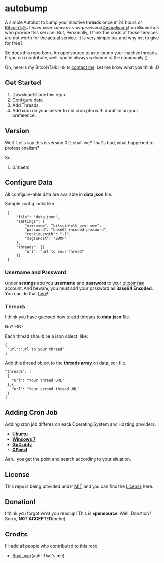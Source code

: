 # autobump
A simple Autobot to bump your inactive threads once in 24 hours on [BitcoinTalk](http://bitcointalk.org). I have seen some service providers([Decepticons](https://en.wikipedia.org/wiki/Decepticon)) on BitcoinTalk who provide this service. But, Personally, I think the costs of those services are not worth for the actual service. It is very simple bot and why not to give for free?

 So does this repo born. An opensource to auto-bump your inactive threads. If you can contribute, well, you're always welcome to the community ;)

 Oh, here is my BitcoinTalk link to [contact me](https://bitcointalk.org/index.php?action=profile;u=558835). Let me know what you think ;D


## Get Started


 1. Download/Clone this repo.
 2. Configure data
 3. Add Threads
 4. Add cron on your server to run cron.php with duration on your preference.

## Version

Well. Let's say  this is version 0.0, shall we? That's bad, what happened to professionalism?

 So,
 1. 0.1(beta)

## Configure Data
 All configure-able data are available in **data.json** file.

 Sample config looks like
 ```
  {
      "file": "data.json",
      "settings": {
          "username": "bitcointalk username",
          "password": "base64 encoded password",
          "cookieLength": "-1",
          "msgToPost": "BUMP"
      },
      "threads": [{
          "url": "url to your thread"
      }]
  }
 ```

### Username and Password

 Under **settings** add you __username__ and __password__ to your [BitcoinTalk](https:bitcointalk.org) account. And beware, you must add your password as **Base64 Encoded**. You can do that [here](https://www.base64decode.org/)!

### Threads

 I think you have guessed how to add threads to **data.json** file.

 No? FINE

 Each thread should be a json object, like:
 ```
 {
  "url":"url to your thread"
 }
 ```
 Add this thread object to the **threads array** on data.json file.
 ```
 "threads": [
  {
    "url": "Your thread URL"
  },{
    "url": "Your second thread URL"
  }
 ]
 ```

## Adding Cron Job
 Adding cron job differes on each Operating System and Hosting providers.

* [__Ubuntu__](http://askubuntu.com/questions/2368/how-do-i-set-up-a-cron-job)
* [__Windows 7__](https://technet.microsoft.com/en-us/library/cc748993\(v=ws.11\).aspx)
* [__GoDaddy__](https://technet.microsoft.com/en-us/library/cc748993\(v=ws.11\).aspx)
* [__CPanel__](https://confluence2.cpanel.net/display/ALD/Cron+Jobs)

 Aah.. you get the point and search according to your situation.

## License
This repo is being provided under [MIT](https://en.wikipedia.org/wiki/MIT_License) and you can find the [License](https://github.com/buxlover/autobump/blob/master/LICENSE) here.

## Donation!
 I think you forgot what you read up! This is **opensource**. Well, Donation? Sorry, **__NOT ACCEPTED__**(hehe).

## Credits
 I'll add all people who contributed to this repo.
 * [BuxLover](https://bitcointalk.org/index.php?action=profile;u=558835)(aah! That's me)
